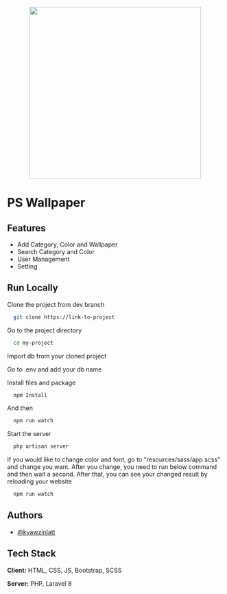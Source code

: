 <p align="center"><a href="https://laravel.com" target="_blank"><img src="https://raw.githubusercontent.com/laravel/art/master/logo-lockup/5%20SVG/2%20CMYK/1%20Full%20Color/laravel-logolockup-cmyk-red.svg" width="400"></a></p>


# PS Wallpaper



## Features

- Add Category, Color and Wallpaper
- Search Category and Color
- User Management
- Setting


##  Run Locally

Clone the project from dev branch

```bash
  git clone https://link-to-project
```

Go to the project directory

```bash
  cd my-project
```

Import db from your cloned project

Go to .env and add your db name

Install files and package

```bash
  npm Install
```

And then

```bash
  npm run watch
```

Start the server

```bash
  php artisan server
```

If you would like to change color and font,
go to "resources/sass/app.scss" and change you want. After you change, you need to run below command and then wait a second. After that, you can see your changed result by reloading your website

```bash
  npm run watch
```


## Authors

- [@kyawzinlatt](https://github.com/Kyaw-Zin-Latt)


## Tech Stack

**Client:** HTML, CSS, JS, Bootstrap, SCSS 

**Server:** PHP, Laravel 8




